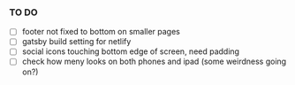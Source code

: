 

### TO DO

- [ ] footer not fixed to bottom on smaller pages
- [ ] gatsby build setting for netlify
- [ ] social icons touching bottom edge of screen, need padding
- [ ] check how meny looks on both phones and ipad (some weirdness going on?)